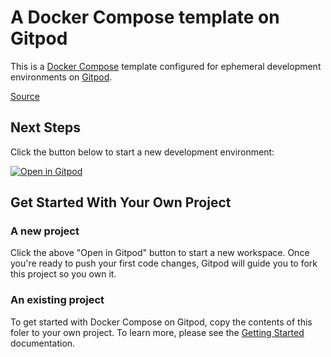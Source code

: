 # A Docker Compose template on Gitpod

This is a [Docker Compose](https://docs.docker.com/compose/) template configured for ephemeral development environments on [Gitpod](https://www.gitpod.io/).

[Source](https://github.com/gitpod-io/template-docker-compose)

## Next Steps

Click the button below to start a new development environment:

[![Open in Gitpod](https://gitpod.io/button/open-in-gitpod.svg)](https://gitpod.io/#https://github.com/zeldalegends/template-docker-compose)

## Get Started With Your Own Project

### A new project

Click the above "Open in Gitpod" button to start a new workspace. Once you're ready to push your first code changes, Gitpod will guide you to fork this project so you own it.

### An existing project

To get started with Docker Compose on Gitpod, copy the contents of this foler to your own project. To learn more, please see the [Getting Started](https://www.gitpod.io/docs/getting-started) documentation.
